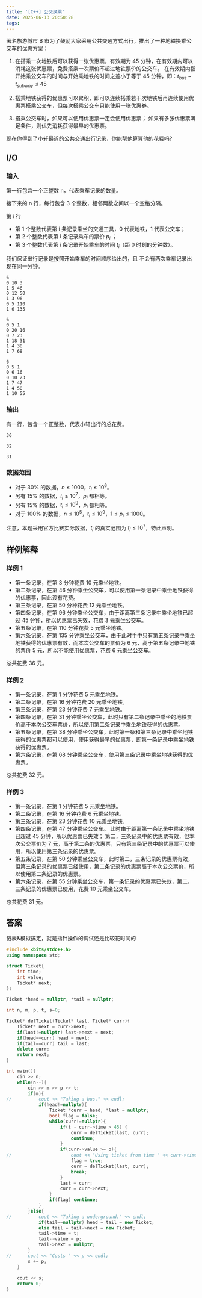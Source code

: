 ```yaml
---
title: '[C++] 公交换乘'
date: 2025-06-13 20:50:28
tags:
---
```


著名旅游城市 B 市为了鼓励大家采用公共交通方式出行，推出了一种地铁换乘公交车的优惠方案：

1. 在搭乘一次地铁后可以获得一张优惠票，有效期为 45 分钟，在有效期内可以消耗这张优惠票，免费搭乘一次票价不超过地铁票价的公交车。
    在有效期内指开始乘公交车的时间与开始乘地铁的时间之差小于等于 45 分钟，即：$t_{bus} - t_{subway} ≤ 45$

2. 搭乘地铁获得的优惠票可以累积，即可以连续搭乘若干次地铁后再连续使用优惠票搭乘公交车，但每次搭乘公交车只能使用一张优惠券。

3. 搭乘公交车时，如果可以使用优惠票一定会使用优惠票；
    如果有多张优惠票满足条件，则优先消耗获得最早的优惠票。

现在你得到了小轩最近的公共交通出行记录，你能帮他算算他的花费吗?

<!-- More -->

## I/O

### 输入

第一行包含一个正整数 n，代表乘车记录的数量。

接下来的 n 行，每行包含 3 个整数，相邻两数之间以一个空格分隔。

第 i 行

- 第 1 个整数代表第 i 条记录乘坐的交通工具，0 代表地铁，1 代表公交车；
- 第 2 个整数代表第 i 条记录乘车的票价 $p_i$ ；
- 第 3 个整数代表第 i 条记录开始乘车的时间 $t_i$（距 0 时刻的分钟数）。

我们保证出行记录是按照开始乘车的时间顺序给出的，且 不会有两次乘车记录出现在同一分钟。

``` in 样例1
6
0 10 3
1 5 46
0 12 50
1 3 96
0 5 110
1 6 135
```

``` in 样例2
6
0 5 1
0 20 16
0 7 23
1 18 31
1 4 38
1 7 68 
```

``` in 样例3
6
0 5 1
0 6 16
0 10 23
1 7 47
1 4 50
1 10 55
```

### 输出

有一行，包含一个正整数，代表小轩出行的总花费。

``` out 样例1
36
```

``` out 样例2
32
```

``` out 样例3
31
```

### 数据范围

- 对于 30% 的数据，$n≤1000，t_i≤10^6$。
- 另有 15% 的数据，$t_i≤10^7$，$p_i$ 都相等。
- 另有 15% 的数据，$t_i≤10^9$，$p_i$ 都相等。
- 对于 100% 的数据，$n≤10^5$，$t_i≤10^9$，$1≤p_i≤1000$。

注意，本题采用官方比赛实际数据，$t_i$ 的真实范围为 $t_i≤10^7$，特此声明。

## 样例解释

### 样例 1

- 第一条记录，在第 3 分钟花费 10 元乘坐地铁。
- 第二条记录，在第 46 分钟乘坐公交车，可以使用第一条记录中乘坐地铁获得的优惠票，因此没有花费。
- 第三条记录，在第 50 分种花费 12 元乘坐地铁。
- 第四条记录，在第 96 分钟乘坐公交车，由于距离第三条记录中乘坐地铁已超过 45 分钟，所以优惠票已失效，花费 3 元乘坐公交车。
- 第五条记录，在第 110 分钟花费 5 元乘坐地铁。
- 第六条记录，在第 135 分钟乘坐公交车，由于此时手中只有第五条记录中乘坐地铁获得的优惠票有效，而本次公交车的票价为 6 元，高于第五条记录中地铁的票价 5 元，所以不能使用优惠票，花费 6 元乘坐公交车。

总共花费 36 元。

### 样例 2

- 第一条记录，在第 1 分钟花费 5 元乘坐地铁。
- 第二条记录，在第 16 分钟花费 20 元乘坐地铁。
- 第三条记录，在第 23 分钟花费 7 元乘坐地铁。
- 第四条记录，在第 31 分钟乘坐公交车，此时只有第二条记录中乘坐的地铁票价高于本次公交车票价，所以使用第二条记录中乘坐地铁获得的优惠票。
- 第五条记录，在第 38 分钟乘坐公交车，此时第一条和第三条记录中乘坐地铁获得的优惠票都可以使用，使用获得最早的优惠票，即第一条记录中乘坐地铁获得的优惠票。
- 第六条记录，在第 68 分钟乘坐公交车，使用第三条记录中乘坐地铁获得的优惠票。

总共花费 32 元。

### 样例 3

- 第一条记录，在第 1 分钟花费 5 元乘坐地铁。
- 第二条记录，在第 16 分钟花费 6 元乘坐地铁。
- 第三条记录，在第 23 分钟花费 10 元乘坐地铁。
- 第四条记录，在第 47 分钟乘坐公交车。
    此时由于距离第一条记录中乘坐地铁已超过 45 分钟，所以优惠票已失效；
    第二，三条记录中的优惠票有效，但本次公交票价为 7 元，高于第二条的优惠票，只有第三条记录中的优惠票可以使用，所以使用第三条记录的优惠票。
- 第五条记录，在第 50 分钟乘坐公交车，此时第二，三条记录的优惠票有效，但第三条记录的优惠票已经使用，第二条记录的优惠票高于本次公交票价，所以使用第二条记录的优惠票。
- 第六条记录，在第 55 分钟乘坐公交车，第一条记录的优惠票已失效，第二，三条记录的优惠票已使用，花费 10 元乘坐公交车。

总共花费 31 元。

## 答案

链表&模拟搞定，就是指针操作的调试还是比较花时间的

```cpp
#include <bits/stdc++.h>
using namespace std;

struct Ticket{
	int time;
	int value;
	Ticket* next;
};

Ticket *head = nullptr, *tail = nullptr;

int n, m, p, t, s=0;

Ticket* delTicket(Ticket* last, Ticket* curr){
	Ticket* next = curr->next;
	if(last!=nullptr) last->next = next;
	if(head==curr) head = next;
	if(tail==curr) tail = last;
	delete curr;
	return next;
}

int main(){
	cin >> n;
	while(n--){
		cin >> m >> p >> t;
		if(m){
//			cout << "Taking a bus." << endl;
			if(head!=nullptr){
				Ticket *curr = head, *last = nullptr;
				bool flag = false;
				while(curr!=nullptr){
					if(t - curr->time > 45) {
						curr = delTicket(last, curr);
						continue;
					}
					if(curr->value >= p){
//						cout << "Using ticket from time " << curr->time << endl;
						flag = true;
						curr = delTicket(last, curr);
						break;
					}
					last = curr;
					curr = curr->next;
				}
				if(flag) continue;
			}
		}else{
//			cout << "Taking a underground." << endl;
			if(tail==nullptr) head = tail = new Ticket;
			else tail = tail->next = new Ticket;
			tail->time = t;
			tail->value = p;
			tail->next = nullptr;
		}
//		cout << "Costs " << p << endl;
		s += p;
	}
	
	cout << s;
	return 0;
}
```